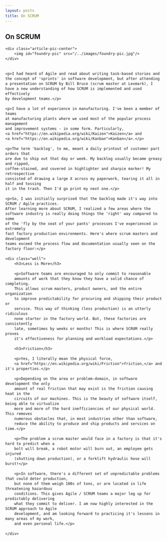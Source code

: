 ```yaml
---
layout: posts
title: On SCRUM
---
```


<article class="home-article">
    <h1>On SCRUM</h1>

    <div class="article-pic-center">
        <img id="foundry-pic" src="/../images/foundry-pic.jpg"/>
    </div>
    

    <p>I had heard of Agile and read about writing task-based stories and
    the concept of 'sprints' in software development, but after attending
    a presentation on SCRUM by Bill Bruce (scrum master at Lexmark), I
    have a new understanding of how SCRUM is implemented and used effectively
    by development teams.</p>

    <p>I have a lot of experience in manufacturing. I've been a member of teams 
    at manufacturing plants where we used most of the popular process management 
    and improvement systems - in some form. Particularly, 
    <a href="https://en.wikipedia.org/wiki/Kaizen">Kaizen</a> and 
    <a href="https://en.wikipedia.org/wiki/Kanban">Kanban</a>.</p>

    <p>The term 'backlog', to me, meant a daily printout of customer part orders that
    are due to ship out that day or week. My backlog usually became greasy and ripped, 
    coffee-stained, and covered in highlighter and sharpie marker! My retrospective 
    consisted of drawing a large X across my paperwork, tearing it all in half and tossing
    it in the trash. Then I'd go print my next one.</p>

    <p>So, I was initially surprised that the backlog made it's way into SCRUM / Agile practices.
    After learning more about SCRUM, I realized a few areas where the
    software industry is really doing things the 'right' way compared to some
    of the 'fly by the seat of your pants' processes I've experienced in extremely
    fast factory production environments. Here's where scrum masters and development
    teams exceed the process flow and documentation usually seen on the factory floor:</p>

    <div class="well">
        <h3>Less is More</h3>
        
        <p>Software teams are encouraged to only commit to reasonable
        amounts of work that they know they have a solid chance of completing.
        This allows scrum masters, product owners, and the entire organization 
        to improve predictability for procuring and shipping their product or 
        service. This way of thinking (less production) is an utterly ridiculous
        none starter in the factory world. But, these factories are consistently
        late, sometimes by weeks or months! This is where SCRUM really proves 
        it's effectiveness for planning and workload expectations.</p>

        <h3>Friction</h3>

        <p>Yes, I literally mean the physical force, 
        <a href="https://en.wikipedia.org/wiki/Friction">friction,</a> and it's properties.</p>

        <p>Depending on the area or problem-domain, in software development the only
        amount of real friction that may exist is the friction causing heat in the
        circuits of our machines. This is the beauty of software itself, being able to virtualize
        more and more of the hard inefficiencies of our physical world. This removes
        numerous obstacles that, in most industries other than software, 
        reduce the ability to produce and ship products and services on time.</p>

        <p>The problem a scrum master would face in a factory is that it's hard to predict when a
        bolt will break, a robot motor will burn out, an employee gets injured 
        (shutting down production), or a forklift hydraulic hose will burst!</p>

        <p>In software, there's a different set of unpredictable problems that could deter production,
        but none of them weigh 100s of tons, or are located in life threatening hazardous
        conditions. This gives Agile / SCRUM teams a major leg up for predictably delivering
        what they commit to deliver. I am now highly interested in the SCRUM approach to Agile
        development, and am looking forward to practicing it's lessons in many areas of my work,
        and even personal life.</p>

    </div>



</article>